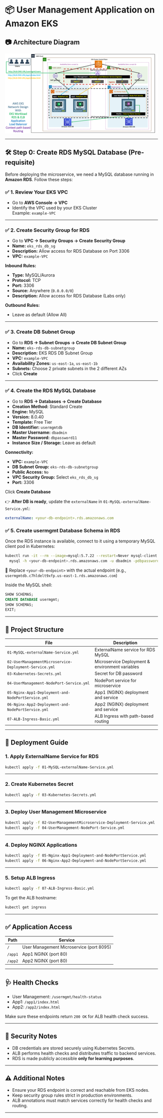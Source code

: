 # 📦 User Management Application on Amazon EKS

## 📷 Architecture Diagram

![EKS Architecture](imgs\aws-eks-alb-ingress-context-path-based-routing.png "EKS Deployment Diagram")

---

## 🛠️ Step 0: Create RDS MySQL Database (Pre-requisite)

Before deploying the microservice, we need a MySQL database running in **Amazon RDS**. Follow these steps:

### ✅ 1. Review Your EKS VPC

- Go to **AWS Console → VPC**
- Identify the VPC used by your EKS Cluster  
  Example: `example-VPC`

---

### ✅ 2. Create Security Group for RDS

- Go to **VPC → Security Groups → Create Security Group**
- **Name:** `eks_rds_db_sg`
- **Description:** Allow access for RDS Database on Port 3306
- **VPC:** `example-VPC`

**Inbound Rules:**
- **Type:** MySQL/Aurora
- **Protocol:** TCP
- **Port:** 3306
- **Source:** Anywhere (`0.0.0.0/0`)
- **Description:** Allow access for RDS Database (Labs only)

**Outbound Rules:**
- Leave as default (Allow All)

---

### ✅ 3. Create DB Subnet Group

- Go to **RDS → Subnet Groups → Create DB Subnet Group**
- **Name:** `eks-rds-db-subnetgroup`
- **Description:** EKS RDS DB Subnet Group
- **VPC:** `example-VPC`
- **Availability Zones:** `us-east-1a`, `us-east-1b`
- **Subnets:** Choose 2 private subnets in the 2 different AZs
- Click **Create**

---

### ✅ 4. Create the RDS MySQL Database

- Go to **RDS → Databases → Create Database**
- **Creation Method:** Standard Create
- **Engine:** MySQL
- **Version:** 8.0.40
- **Template:** Free Tier
- **DB Identifier:** `usermgmtdb`
- **Master Username:** `dbadmin`
- **Master Password:** `dbpassword11`
- **Instance Size / Storage:** Leave as default

**Connectivity:**
- **VPC:** `example-VPC`
- **DB Subnet Group:** `eks-rds-db-subnetgroup`
- **Public Access:** `No`
- **VPC Security Group:** Select `eks_rds_db_sg`
- **Port:** 3306

Click **Create Database**

👉 **After DB is ready**, update the `externalName` in `01-MySQL-externalName-Service.yml`:

```yaml
externalName: <your-db-endpoint>.rds.amazonaws.com
```

### ✅ 5. Create usermgmt Database Schema in RDS
Once the RDS instance is available, connect to it using a temporary MySQL client pod in Kubernetes:

```bash
kubectl run -it --rm --image=mysql:5.7.22 --restart=Never mysql-client -- \
  mysql -h <your-db-endpoint>.rds.amazonaws.com -u dbadmin -pdbpassword11
```

🔄 Replace `<your-db-endpoint>` with the actual endpoint (e.g., `usermgmtdb.c7hldelt9xfp.us-east-1.rds.amazonaws.com`)

Inside the MySQL shell:

```sql
SHOW SCHEMAS;
CREATE DATABASE usermgmt;
SHOW SCHEMAS;
EXIT;
```

---

## 📁 Project Structure

| File | Description |
|------|-------------|
| `01-MySQL-externalName-Service.yml` | ExternalName service for RDS MySQL |
| `02-UserManagementMicroservice-Deployment-Service.yml` | Microservice Deployment & environment variables |
| `03-Kubernetes-Secrets.yml` | Secret for DB password |
| `04-UserManagement-NodePort-Service.yml` | NodePort service for microservice |
| `05-Nginx-App1-Deployment-and-NodePortService.yml` | App1 (NGINX) deployment and service |
| `06-Nginx-App2-Deployment-and-NodePortService.yml` | App2 (NGINX) deployment and service |
| `07-ALB-Ingress-Basic.yml` | ALB Ingress with path-based routing |

---

## 🚀 Deployment Guide

### 1. Apply ExternalName Service for RDS

```bash
kubectl apply -f 01-MySQL-externalName-Service.yml
```

---

### 2. Create Kubernetes Secret

```bash
kubectl apply -f 03-Kubernetes-Secrets.yml
```

---

### 3. Deploy User Management Microservice

```bash
kubectl apply -f 02-UserManagementMicroservice-Deployment-Service.yml
kubectl apply -f 04-UserManagement-NodePort-Service.yml
```

---

### 4. Deploy NGINX Applications

```bash
kubectl apply -f 05-Nginx-App1-Deployment-and-NodePortService.yml
kubectl apply -f 06-Nginx-App2-Deployment-and-NodePortService.yml
```

---

### 5. Setup ALB Ingress

```bash
kubectl apply -f 07-ALB-Ingress-Basic.yml
```

To get the ALB hostname:

```bash
kubectl get ingress
```

---

## ✅ Application Access

| Path | Service |
|------|---------|
| `/` | User Management Microservice (port 8095) |
| `/app1` | App1 NGINX (port 80) |
| `/app2` | App2 NGINX (port 80) |

---

## 🩺 Health Checks

- User Management: `/usermgmt/health-status`
- App1: `/app1/index.html`
- App2: `/app2/index.html`

Make sure these endpoints return `200 OK` for ALB health check success.

---

## 🔐 Security Notes

- DB credentials are stored securely using Kubernetes Secrets.
- ALB performs health checks and distributes traffic to backend services.
- RDS is made publicly accessible **only for learning purposes**.

---

## ⚠️ Additional Notes

- Ensure your RDS endpoint is correct and reachable from EKS nodes.
- Keep security group rules strict in production environments.
- ALB annotations must match services correctly for health checks and routing.

---
